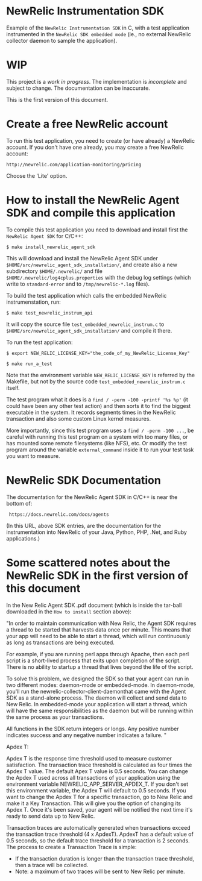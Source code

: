 # NewRelic Instrumentation SDK

Example of the `NewRelic Instrumentation SDK` in C, with a test application instrumented in the `NewRelic SDK embedded mode` (ie., no external NewRelic collector daemon to sample the application).

# WIP

This project is a *work in progress*. The implementation is *incomplete* and subject to change. The documentation can be inaccurate.

This is the first version of this document.

# Create a free NewRelic account

To run this test application, you need to create (or have already) a NewRelic account.
If you don't have one already, you may create a free NewRelic account:

    http://newrelic.com/application-monitoring/pricing

Choose the 'Lite' option.

# How to install the NewRelic Agent SDK and compile this application

To compile this test application you need to download and install first the `NewRelic Agent SDK` for C/C++:

    $ make install_newrelic_agent_sdk

This will download and install the NewRelic Agent SDK under `$HOME/src/newrelic_agent_sdk_installation/`, and create
also a new subdirectory `$HOME/.newrelic/` and file `$HOME/.newrelic/log4cplus.properties` with the debug log settings
(which write to `standard-error` and to `/tmp/newrelic-*.log` files).

To build the test application which calls the embedded NewRelic instrumenstation, run:

    $ make test_newrelic_instrum_api

It will copy the source file `test_embedded_newrelic_instrum.c` to `$HOME/src/newrelic_agent_sdk_installation/` and
compile it there.

To run the test application:

    $ export NEW_RELIC_LICENSE_KEY="the_code_of_my_NewRelic_License_Key"
     
    $ make run_a_test

Note that the environment variable `NEW_RELIC_LICENSE_KEY` is referred by the Makefile, but not by the source code
`test_embedded_newrelic_instrum.c` itself.

The test program what it does is a `find / -perm -100 -printf '%s %p'` (it could have been any other test action)
and then sorts it to find the biggest executable in the system. It records segments times in the NewRelic transaction
and also some custom Linux kernel measures. 

More importantly, since this test program uses a `find / -perm -100 ...`, be careful with running this test program 
on a system with too many files, or has mounted some remote filesystems (like NFS), etc. Or modify the test program 
around the variable `external_command` inside it to run your test task you want to measure.


# NewRelic SDK Documentation

The documentation for the NewRelic Agent SDK in C/C++ is near the bottom of:

     https://docs.newrelic.com/docs/agents

(In this URL, above SDK entries, are the documentation for the instrumentation into NewRelic of your Java, Python, PHP, .Net, and Ruby applications.)

# Some scattered notes about the NewRelic SDK in the first version of this document


In the New Relic Agent SDK .pdf document (which is inside the tar-ball downloaded in the `How to install` section above):

"In order to maintain communication with New Relic, the Agent SDK requires a thread to be started that harvests data once per minute. This means that your app will need to be able to start a thread, which will run continuously as long as transactions are being executed.

For example, if you are running perl apps through Apache, then each perl script is a short-lived process that exits upon completion of the script. There is no ability to startup a thread that lives beyond the life of the script.

To solve this problem, we designed the SDK so that your agent can run in two different modes: daemon-mode or embedded-mode. In daemon-mode, you'll run the newrelic-collector-client-daemonthat came with the Agent SDK as a stand-alone process. The daemon will collect and send data to New Relic. In embedded-mode your application will start a thread, which will have the same responsibilities as the daemon but will be running within the same process as your transactions.

All functions in the SDK return integers or longs. Any positive number indicates success and any negative number indicates a failure.
"


Apdex T:

Apdex T is the response time threshold used to measure customer satisfaction. The transaction trace threshold is calculated as four times the Apdex T value. The default Apex T value is 0.5 seconds.
You can change the Apdex T used across all transactions of your application using the environment variable NEWRELIC_APP_SERVER_APDEX_T. If you don't set this environment variable, the Apdex T will default to 0.5 seconds.
If you want to change the Apdex T for a specific transaction, go to New Relic and make it a Key Transaction. This will give you the option of changing its Apdex T. Once it's been saved, your agent will be notified the next time it's ready to send data up to New Relic.


Transaction traces are automatically generated when transactions exceed the transaction trace threshold (4 x ApdexT). ApdexT has a default value of 0.5 seconds, so the default trace threshold for a transaction is 2 seconds.
The process to create a Transaction Trace is simple:
* If the transaction duration is longer than the transaction trace threshold, then a trace will be collected.
* Note: a maximum of two traces will be sent to New Relic per minute.


